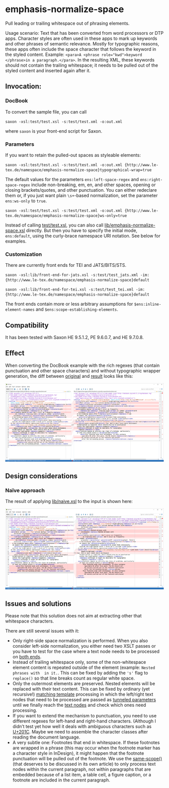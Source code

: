 # emphasis-normalize-space
Pull leading or trailing whitespace out of phrasing elements.

Usage scenario: Text that has been converted from word processors or DTP apps. Character styles are often used in these apps to mark up keywords and other phrases of semantic relevance. Mostly for typographic reasons, these apps often include the space character that follows the keyword in the styled content. Example: `<para>A <phrase role="kwd">keyword </phrase>in a paragraph.</para>`. In the resulting XML, these keywords should not contain the trailing whitespace; it needs to be pulled out of the styled content and inserted again after it.

## Invocation:

### DocBook

To convert the sample file, you can call

```
saxon -xsl:test/test.xsl -s:test/test.xml -o:out.xml
```

where `saxon` is your front-end script for Saxon. 

### Parameters

If you want to retain the pulled-out spaces as styleable elements:

```
saxon -xsl:test/test.xsl -s:test/test.xml -o:out.xml {http://www.le-tex.de/namespace/emphasis-normalize-space}typographical-wrap=true
```

The default values for the parameters `ens:left-space-regex` and `ens:right-space-regex` include non-breaking, em, en, and other spaces, opening or closing brackets/quotes, and other punctuation. You can either redeclare them or, if you just want plain `\s+`-based normalization, set the parameter `ens:ws-only` to `true`.

```
saxon -xsl:test/test.xsl -s:test/test.xml -o:out.xml {http://www.le-tex.de/namespace/emphasis-normalize-space}ws-only=true
```

Instead of calling [test/test.xsl](test/test.xsl), you can also call [lib/emphasis-normalize-space.xsl](lib/emphasis-normalize-space.xsl) directly. But then you have to specify the initial mode, `ens:default`, using the curly-brace namespace URI notation. See below for examples.

### Customization

There are currently front ends for TEI and JATS/BITS/STS.

```
saxon -xsl:lib/front-end-for-jats.xsl -s:test/test_jats.xml -im:{http://www.le-tex.de/namespace/emphasis-normalize-space}default
```

```
saxon -xsl:lib/front-end-for-tei.xsl -s:test/test_tei.xml -im:{http://www.le-tex.de/namespace/emphasis-normalize-space}default
```

The front ends contain more or less arbitrary assumptions for `$ens:inline-element-names` and `$ens:scope-establishing-elements`.

## Compatibility

It has been tested with Saxon HE 9.5.1.2, PE 9.6.0.7, and HE 9.7.0.8.

## Effect

When converting the DocBook example with the rich regexes (that contain punctuation and other space characters) and without typographic wrapper generation, the diff between [original](test/test.xml) and [result](test/out/test.xml) looks like this:

![diff](img/diff_dbk_punctuation_nophrase.png)

## Design considerations

### Naïve approach

The result of applying [lib/naive.xsl](lib/naive.xsl) to the input is shown here:

![naive](img/naive.png)

## Issues and solutions

Please note that this solution does not aim at extracting other that whitespace characters.

There are still several issues with it:

* Only right-side space normalization is performed. When you also consider left-side normalization, you either need two XSLT passes or you have to test for the case where a text node needs to be processed on [both ends](https://github.com/gimsieke/emphasis-normalize-space/blob/f0c0d6071dd157fb2fbe96e432daa758e546f45f/lib/emphasis-normalize-space.xsl#L154).
* Instead of trailing whitespace only, some of the non-whitespace element content is repeated outside of the element (example: `Nested phrases with  in it.`. This can be fixed by adding the `'s'` flag to `replace()` so that line breaks count as regular white space.
* Only the outermost elements are preserved. Nested elements will be replaced with their text content. This can be fixed by ordinary (yet recursive!) [matching template](https://github.com/gimsieke/emphasis-normalize-space/blob/f0c0d6071dd157fb2fbe96e432daa758e546f45f/lib/emphasis-normalize-space.xsl#L63) processing in which the left/right text nodes that need to be processed are passed as [tunneled parameters](https://github.com/gimsieke/emphasis-normalize-space/blob/f0c0d6071dd157fb2fbe96e432daa758e546f45f/lib/emphasis-normalize-space.xsl#L80) until we finally reach the [text nodes](https://github.com/gimsieke/emphasis-normalize-space/blob/f0c0d6071dd157fb2fbe96e432daa758e546f45f/lib/emphasis-normalize-space.xsl#L144) and check which ones need processing.
* If you want to extend the mechanism to punctuation, you need to use different regexes for left-hand and right-hand characters. (Although I didn’t test yet how well it deals with ambiguous characters such as [U+201C](http://www.fileformat.info/info/unicode/char/201c/index.htm). Maybe we need to assemble the character classes after reading the document language.
* A very subtle one: Footnotes that end in whitespace. If these footnotes are wrapped in a phrase (this may occur when the footnote marker has a character style in InDesign), it might happen that the footnote punctuation will be pulled out of the footnote. We use the [same-scope()](https://github.com/gimsieke/emphasis-normalize-space/blob/f0c0d6071dd157fb2fbe96e432daa758e546f45f/lib/emphasis-normalize-space.xsl#L217) (that deserves to be discussed in its own article) to only process text nodes within the current paragraph, not within paragraphs that are embedded because of a list item, a table cell, a figure caption, or a footnote are included in the current paragraph.



